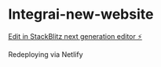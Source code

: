 # Integrai-new-website

[Edit in StackBlitz next generation editor ⚡️](https://stackblitz.com/~/github.com/Czarean/Integrai-new-website)

Redeploying via Netlify 

